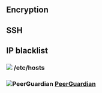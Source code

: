## Encryption ##

## SSH ##

## IP blacklist ##

### ![][img-text-plain] /etc/hosts ###

### ![][img-pgl] [PeerGuardian][homepage-pgl] <a id="peerguardian"/> ###


[homepage-pgl]: http://moblock-deb.sourceforge.net/

[img-pgl]: pgl-gui.png "PeerGuardian"
[img-text-plain]: text-plain.png